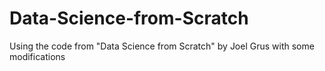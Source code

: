 # Data-Science-from-Scratch
Using the code from "Data Science from Scratch" by Joel Grus with some modifications

